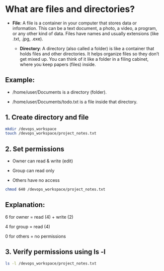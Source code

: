 # What are files and directories?
* **File**:
A file is a container in your computer that stores data or information. This can be a text document, a photo, a video, a program, or any other kind of data. Files have names and usually extensions (like .txt, .jpg, .exe).
  
  * **Directory**:
A directory (also called a folder) is like a container that holds files and other directories. It helps organize files so they don’t get mixed up. You can think of it like a folder in a filing cabinet, where you keep papers (files) inside.

## Example:
* /home/user/Documents is a directory (folder).

* /home/user/Documents/todo.txt is a file inside that directory.

## 1. Create directory and file
```bash
mkdir /devops_workspace
touch /devops_workspace/project_notes.txt
```

## 2. Set permissions
* Owner can read & write (edit)

* Group can read only

* Others have no access
```bash
chmod 640 /devops_workspace/project_notes.txt
```
## Explanation:
6 for owner = read (4) + write (2)

4 for group = read (4)

0 for others = no permissions

## 3. Verify permissions using ls -l
```bash
ls -l /devops_workspace/project_notes.txt
```


